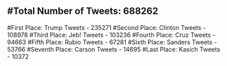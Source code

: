 #Total Number of Tweets: 688262 
---
#First Place: Trump Tweets - 235271
#Second Place: Clinton Tweets - 108978
#Third Place: Jeb! Tweets - 103236
#Fourth Place: Cruz Tweets - 94663
#Fifth Place: Rubio Tweets - 67281
#Sixth Place: Sanders Tweets - 53766
#Seventh Place: Carson Tweets - 14695
#Last Place: Kasich Tweets - 10372
